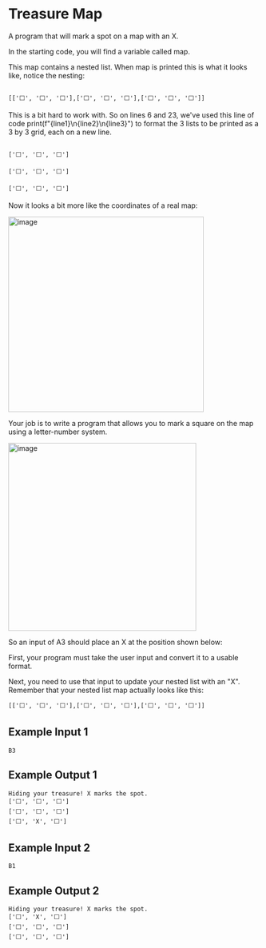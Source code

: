 # Treasure Map

A program that will mark a spot on a map with an X.

In the starting code, you will find a variable called map.

This map contains a nested list. When map is printed this is what it looks like, notice the nesting:
```

[['⬜️', '⬜️', '⬜️'],['⬜️', '⬜️', '⬜️'],['⬜️', '⬜️', '⬜️']]
```

This is a bit hard to work with. So on lines 6 and 23, we've used this line of code print(f"{line1}\n{line2}\n{line3}") to format the 3 lists to be printed as a 3 by 3 grid, each on a new line.
```

['⬜️', '⬜️', '⬜️']

['⬜️', '⬜️', '⬜️']

['⬜️', '⬜️', '⬜️']
```
Now it looks a bit more like the coordinates of a real map:

<img width="391" alt="image" src="https://github.com/SaadNoor01/Projects/assets/174381924/385c0780-7e2b-4739-829b-c15656196c05">

Your job is to write a program that allows you to mark a square on the map using a letter-number system.

<img width="376" alt="image" src="https://github.com/SaadNoor01/Projects/assets/174381924/142ea7dc-ed32-4474-9bb1-482de3d9d2e2">

So an input of A3 should place an X at the position shown below:

First, your program must take the user input and convert it to a usable format.

Next, you need to use that input to update your nested list with an "X". Remember that your nested list map actually looks like this:

```
[['⬜️', '⬜️', '⬜️'],['⬜️', '⬜️', '⬜️'],['⬜️', '⬜️', '⬜️']]
```
## Example Input 1
```
B3
```
## Example Output 1
```
Hiding your treasure! X marks the spot.
['⬜️', '️⬜️', '️⬜️']
['⬜️', '⬜️', '️⬜️']
['⬜️️', 'X', '⬜️️']
```

## Example Input 2
```
B1
```
## Example Output 2
```
Hiding your treasure! X marks the spot.
['⬜️', 'X', '️⬜️']
['⬜️', '⬜️', '️⬜️']
['⬜️️', '⬜️️', '⬜️️']
```

